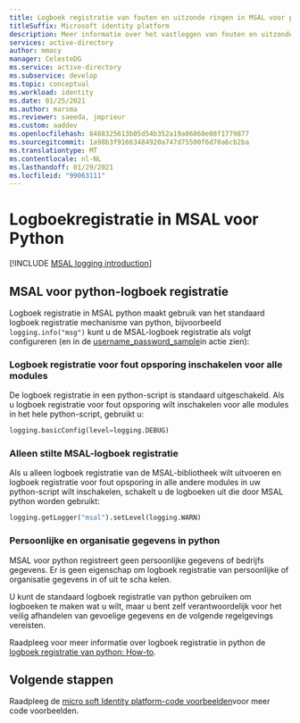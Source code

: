 ```yaml
---
title: Logboek registratie van fouten en uitzonde ringen in MSAL voor python
titleSuffix: Microsoft identity platform
description: Meer informatie over het vastleggen van fouten en uitzonde ringen in MSAL voor python
services: active-directory
author: mmacy
manager: CelesteDG
ms.service: active-directory
ms.subservice: develop
ms.topic: conceptual
ms.workload: identity
ms.date: 01/25/2021
ms.author: marsma
ms.reviewer: saeeda, jmprieur
ms.custom: aaddev
ms.openlocfilehash: 8488325613b05d54b352a19a06860e08f1779877
ms.sourcegitcommit: 1a98b3f91663484920a747d75500f6d70a6cb2ba
ms.translationtype: MT
ms.contentlocale: nl-NL
ms.lasthandoff: 01/29/2021
ms.locfileid: "99063111"
---
```

# <a name="logging-in-msal-for-python"></a>Logboekregistratie in MSAL voor Python

[!INCLUDE [MSAL logging introduction](../../../includes/active-directory-develop-error-logging-introduction.md)]

## <a name="msal-for-python-logging"></a>MSAL voor python-logboek registratie

Logboek registratie in MSAL python maakt gebruik van het standaard logboek registratie mechanisme van python, bijvoorbeeld `logging.info("msg")` kunt u de MSAL-logboek registratie als volgt configureren (en in de [username_password_sample](https://github.com/AzureAD/microsoft-authentication-library-for-python/blob/1.0.0/sample/username_password_sample.py#L31L32)in actie zien):

### <a name="enable-debug-logging-for-all-modules"></a>Logboek registratie voor fout opsporing inschakelen voor alle modules

De logboek registratie in een python-script is standaard uitgeschakeld. Als u logboek registratie voor fout opsporing wilt inschakelen voor alle modules in het hele python-script, gebruikt u:

```python
logging.basicConfig(level=logging.DEBUG)
```

### <a name="silence-only-msal-logging"></a>Alleen stilte MSAL-logboek registratie

Als u alleen logboek registratie van de MSAL-bibliotheek wilt uitvoeren en logboek registratie voor fout opsporing in alle andere modules in uw python-script wilt inschakelen, schakelt u de logboeken uit die door MSAL python worden gebruikt:

```Python
logging.getLogger("msal").setLevel(logging.WARN)
```

### <a name="personal-and-organizational-data-in-python"></a>Persoonlijke en organisatie gegevens in python

MSAL voor python registreert geen persoonlijke gegevens of bedrijfs gegevens. Er is geen eigenschap om logboek registratie van persoonlijke of organisatie gegevens in of uit te scha kelen.

U kunt de standaard logboek registratie van python gebruiken om logboeken te maken wat u wilt, maar u bent zelf verantwoordelijk voor het veilig afhandelen van gevoelige gegevens en de volgende regelgevings vereisten.

Raadpleeg voor meer informatie over logboek registratie in python de  [logboek registratie van python: How-to](https://docs.python.org/3/howto/logging.html#logging-basic-tutorial).

## <a name="next-steps"></a>Volgende stappen

Raadpleeg de [micro soft Identity platform-code voorbeelden](sample-v2-code.md)voor meer code voorbeelden.
